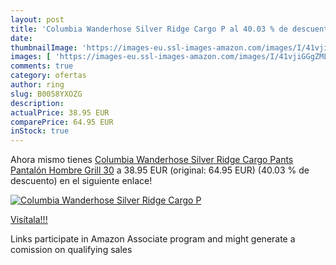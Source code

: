 ```yaml
---
layout: post
title: 'Columbia Wanderhose Silver Ridge Cargo P al 40.03 % de descuento'
date: 
thumbnailImage: 'https://images-eu.ssl-images-amazon.com/images/I/41vjiGGgZML._SL200_.jpg'
images: [ 'https://images-eu.ssl-images-amazon.com/images/I/41vjiGGgZML._SL200_.jpg' ]
comments: true
category: ofertas
author: ring
slug: B0058YXOZG
description:
actualPrice: 38.95 EUR
comparePrice: 64.95 EUR
inStock: true
---
```


Ahora mismo tienes [Columbia Wanderhose Silver Ridge Cargo Pants Pantalón  Hombre  Grill  30](https://www.amazon.es/dp/B0058YXOZG/?tag=tolees-21) a 38.95 EUR (original: 64.95 EUR) (40.03 %  de descuento) en el siguiente enlace!

[![Columbia Wanderhose Silver Ridge Cargo P](https://images-eu.ssl-images-amazon.com/images/I/41vjiGGgZML._SL200_.jpg)](https://www.amazon.es/dp/B0058YXOZG/?tag=tolees-21)

[Visítala!!!](https://www.amazon.es/dp/B0058YXOZG/?tag=tolees-21)

Links participate in Amazon Associate program and might generate a comission on qualifying sales
